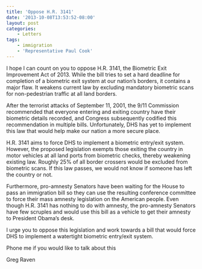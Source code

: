 ```yaml
---
title: 'Oppose H.R. 3141'
date: '2013-10-08T13:53:52-08:00'
layout: post
categories:
    - Letters
tags:
    - immigration
    - 'Representative Paul Cook'
---
```


I hope I can count on you to oppose H.R. 3141, the Biometric Exit Improvement Act of 2013. While the bill tries to set a hard deadline for completion of a biometric exit system at our nation’s borders, it contains a major flaw. It weakens current law by excluding mandatory biometric scans for non-pedestrian traffic at all land borders.  
  
After the terrorist attacks of September 11, 2001, the 9/11 Commission recommended that everyone entering and exiting country have their biometric details recorded, and Congress subsequently codified this recommendation in multiple bills. Unfortunately, DHS has yet to implement this law that would help make our nation a more secure place.

H.R. 3141 aims to force DHS to implement a biometric entry/exit system. However, the proposed legislation exempts those exiting the country in motor vehicles at all land ports from biometric checks, thereby weakening existing law. Roughly 25% of all border crossers would be excluded from biometric scans. If this law passes, we would not know if someone has left the country or not.

Furthermore, pro-amnesty Senators have been waiting for the House to pass an immigration bill so they can use the resulting conference committee to force their mass amnesty legislation on the American people. Even though H.R. 3141 has nothing to do with amnesty, the pro-amnesty Senators have few scruples and would use this bill as a vehicle to get their amnesty to President Obama’s desk.

I urge you to oppose this legislation and work towards a bill that would force DHS to implement a watertight biometric entry/exit system.

Phone me if you would like to talk about this

Greg Raven